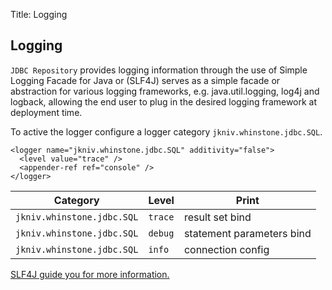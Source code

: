 Title: Logging

Logging
-------------
       
`JDBC Repository` provides logging information through the use of Simple Logging Facade for Java or (SLF4J) serves as a simple facade or abstraction for various logging frameworks, e.g. java.util.logging, log4j and logback, allowing the end user to plug in the desired logging framework at deployment time. 

To active the logger configure a logger category `jkniv.whinstone.jdbc.SQL`.


    <logger name="jkniv.whinstone.jdbc.SQL" additivity="false">
      <level value="trace" />
      <appender-ref ref="console" />
    </logger>


| Category                         | Level     | Print |
| -------------------------------- | --------- |--------|
| `jkniv.whinstone.jdbc.SQL` |  `trace` | result set bind |
| `jkniv.whinstone.jdbc.SQL` |  `debug` | statement parameters bind |
| `jkniv.whinstone.jdbc.SQL` |  `info`  | connection config |


<a href="http://www.slf4j.org/">SLF4J guide you for more information.</a>

